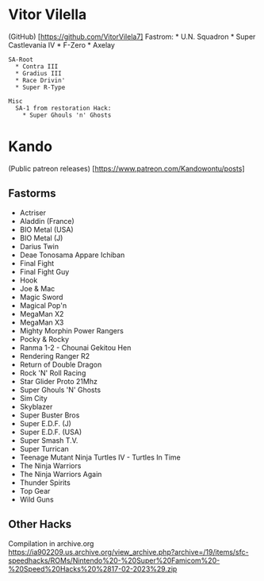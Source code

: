 # Vitor Vilella
(GitHub) [https://github.com/VitorVilela7]
    Fastrom:
      * U.N. Squadron
      * Super Castlevania IV
      * F-Zero
      * Axelay
    
    SA-Root
      * Contra III
      * Gradius III
      * Race Drivin'
      * Super R-Type

    Misc
      SA-1 from restoration Hack:
        * Super Ghouls 'n' Ghosts

        
# Kando 
(Public patreon releases) [https://www.patreon.com/Kandowontu/posts]

## Fastorms
  * Actriser
  * Aladdin (France)
  * BIO Metal (USA)
  * BIO Metal (J)
  * Darius Twin
  * Deae Tonosama Appare Ichiban
  * Final Fight
  * Final Fight Guy
  * Hook
  * Joe & Mac
  * Magic Sword
  * Magical Pop'n
  * MegaMan X2
  * MegaMan X3
  * Mighty Morphin Power Rangers
  * Pocky & Rocky
  * Ranma 1-2 - Chounai Gekitou Hen
  * Rendering Ranger R2
  * Return of Double Dragon
  * Rock 'N' Roll Racing
  * Star Glider Proto 21Mhz
  * Super Ghouls 'N' Ghosts
  * Sim City
  * Skyblazer
  * Super Buster Bros
  * Super E.D.F. (J)
  * Super E.D.F. (USA)
  * Super Smash T.V.
  * Super Turrican
  * Teenage Mutant Ninja Turtles IV - Turtles In Time
  * The Ninja Warriors
  * The Ninja Warriors Again
  * Thunder Spirits
  * Top Gear
  * Wild Guns
  
## Other Hacks


Compilation in archive.org
https://ia902209.us.archive.org/view_archive.php?archive=/19/items/sfc-speedhacks/ROMs/Nintendo%20-%20Super%20Famicom%20-%20Speed%20Hacks%20%2817-02-2023%29.zip

